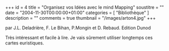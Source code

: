 +++
id = 4
title = "Organisez vos Idées avec le mind Mapping"
soustitre = ""
date = "2004-11-30T00:00:00+01:00"
categories = [ "Bibliothèque" ]
description = ""
comments = true
thumbnail = "/images/arton4.jpg"
+++

<div class="chapo">par J.L. Deladrière, F. Le Bihan, P.Mongin et D. Rebaud. Edition Dunod</div>

Très intéressant et facile à lire. Je vais sûrement utiliser longtemps ces cartes euristiques.

